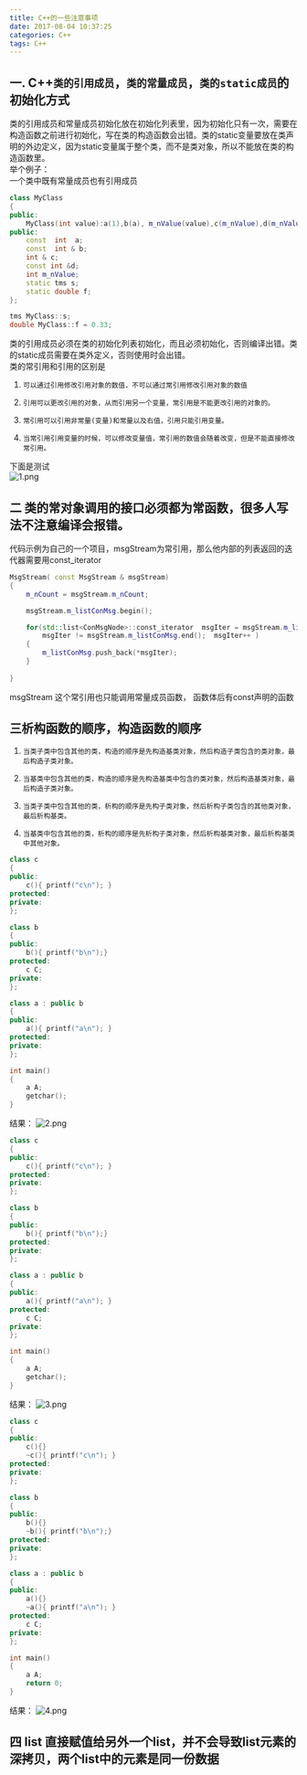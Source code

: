 ```yaml
---
title: C++的一些注意事项
date: 2017-08-04 10:37:25
categories: C++
tags: C++
---
```

## 一. C++`类的引用成员`，`类的常量成员`，`类的static成员`的初始化方式
类的引用成员和常量成员初始化放在初始化列表里，因为初始化只有一次，需要在构造函数之前进行初始化，写在类的构造函数会出错。类的static变量要放在类声明的外边定义，因为static变量属于整个类，而不是类对象，所以不能放在类的构造函数里。  
举个例子：  
一个类中既有常量成员也有引用成员
``` cpp
class MyClass
{
public:
    MyClass(int value):a(1),b(a), m_nValue(value),c(m_nValue),d(m_nValue){}
public:
    const  int  a;
    const  int & b;
    int & c;
    const int &d;
    int m_nValue;
    static tms s;
    static double f;
};

tms MyClass::s;
double MyClass::f = 0.33;
```
<!-- more -->
类的引用成员必须在类的初始化列表初始化，而且必须初始化，否则编译出错。类的static成员需要在类外定义，否则使用时会出错。  
类的常引用和引用的区别是  

1. `可以通过引用修改引用对象的数值，不可以通过常引用修改引用对象的数值`

2. `引用可以更改引用的对象，从而引用另一个变量，常引用是不能更改引用的对象的。`

3. `常引用可以引用非常量(变量)和常量以及右值，引用只能引用变量。`

4. `当常引用引用变量的时候，可以修改变量值，常引用的数值会随着改变，但是不能直接修改常引用。`

下面是测试  
![1.png](1.png)

## 二 类的常对象调用的接口必须都为常函数，很多人写法不注意编译会报错。
代码示例为自己的一个项目，msgStream为常引用，那么他内部的列表返回的迭代器需要用const_iterator
``` cpp
MsgStream( const MsgStream & msgStream)
{
    m_nCount = msgStream.m_nCount;

    msgStream.m_listConMsg.begin();

    for(std::list<ConMsgNode>::const_iterator  msgIter = msgStream.m_listConMsg.begin(); 
        msgIter != msgStream.m_listConMsg.end();  msgIter++ )
    {
        m_listConMsg.push_back(*msgIter);
    }
        
}
```
msgStream 这个常引用也只能调用常量成员函数， 函数体后有const声明的函数

## 三析构函数的顺序，构造函数的顺序

1. `当类子类中包含其他的类，构造的顺序是先构造基类对象，然后构造子类包含的类对象，最后构造子类对象。`

2. `当基类中包含其他的类，构造的顺序是先构造基类中包含的类对象，然后构造基类对象，最后构造子类对象。`

3. `当类子类中包含其他的类，析构的顺序是先构子类对象，然后析构子类包含的其他类对象，最后析构基类。`

4. `当基类中包含其他的类，析构的顺序是先析构子类对象，然后析构基类对象，最后析构基类中其他对象。`
``` cpp
class c
{
public:
    c(){ printf("c\n"); }
protected:
private:
};

class b 
{
public:
    b(){ printf("b\n");}
protected:
    c C;
private:
};

class a : public b
{
public:
    a(){ printf("a\n"); }
protected:
private:
};

int main()
{
    a A;
    getchar();
}
```

结果：
![2.png](2.png)

``` cpp
class c
{
public:
    c(){ printf("c\n"); }
protected:
private:
};

class b 
{
public:
    b(){ printf("b\n");}
protected:
private:
};

class a : public b
{
public:
    a(){ printf("a\n"); }
protected:
    c C;
private:
};

int main()
{
    a A;
    getchar();
}
```
结果：
![3.png](3.png)

``` cpp
class c
{
public:
    c(){}
    ~c(){ printf("c\n"); }
protected:
private:
};

class b 
{
public:
    b(){}
    ~b(){ printf("b\n");}
protected:
private:
};

class a : public b
{
public:
    a(){}
    ~a(){ printf("a\n"); }
protected:
    c C;
private:
};

int main()
{
    a A;
    return 0;
}
```
结果：
![4.png](4.png)

## 四 list 直接赋值给另外一个list，并不会导致list元素的深拷贝，两个list中的元素是同一份数据